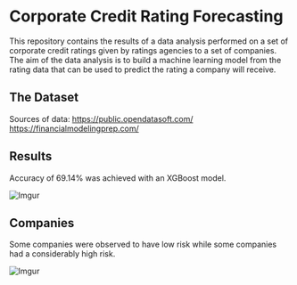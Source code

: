 # Corporate Credit Rating Forecasting

This repository contains the results of a data analysis performed on a set of corporate credit ratings given by ratings agencies to a set of companies. The aim of the data analysis is to build a machine learning model from the rating data that can be used to predict the rating a company will receive.

## The Dataset

Sources of data:
https://public.opendatasoft.com/
https://financialmodelingprep.com/

## Results

Accuracy of 69.14% was achieved with an XGBoost model.

![Imgur](https://i.imgur.com/T2TEa43.png)


## Companies

Some companies were observed to have low risk while some companies had a considerably high risk.

![Imgur](https://i.imgur.com/DRu0lcO.png)
